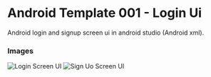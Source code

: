 # Android Template 001 - Login Ui
Android login and signup screen ui in android studio (Android xml).

### Images
![Login Screen UI](https://raw.githubusercontent.com/droidtemplates/t001-loginui/master/activity_login.png)
![Sign Uo Screen UI](https://raw.githubusercontent.com/droidtemplates/t001-loginui/master/activity_signup.png=250x250)
